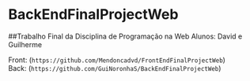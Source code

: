 # BackEndFinalProjectWeb

##Trabalho Final da Disciplina de Programação na Web
Alunos: David e Guilherme

Front: (`https://github.com/Mendoncadvd/FrontEndFinalProjectWeb`)  
Back: (`https://github.com/GuiNoronhaS/BackEndFinalProjectWeb`)

